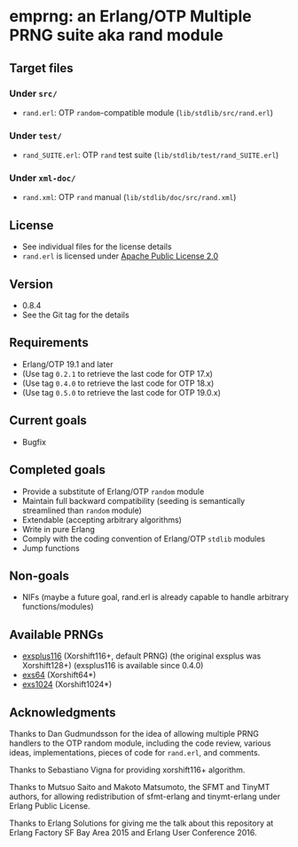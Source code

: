 # emprng: an Erlang/OTP Multiple PRNG suite aka rand module

## Target files

### Under `src/`

* `rand.erl`: OTP `random`-compatible module (`lib/stdlib/src/rand.erl`)

### Under `test/`

* `rand_SUITE.erl`: OTP `rand` test suite (`lib/stdlib/test/rand_SUITE.erl`)

### Under `xml-doc/`

* `rand.xml`: OTP `rand` manual (`lib/stdlib/doc/src/rand.xml`)

## License

* See individual files for the license details
* `rand.erl` is licensed under [Apache Public License 2.0](https://www.apache.org/licenses/LICENSE-2.0)

## Version

* 0.8.4
* See the Git tag for the details

## Requirements

* Erlang/OTP 19.1 and later
* (Use tag `0.2.1` to retrieve the last code for OTP 17.x)
* (Use tag `0.4.0` to retrieve the last code for OTP 18.x)
* (Use tag `0.5.0` to retrieve the last code for OTP 19.0.x)

## Current goals

* Bugfix

## Completed goals

* Provide a substitute of Erlang/OTP `random` module
* Maintain full backward compatibility (seeding is semantically streamlined than `random` module)
* Extendable (accepting arbitrary algorithms)
* Write in pure Erlang
* Comply with the coding convention of Erlang/OTP `stdlib` modules
* Jump functions

## Non-goals

* NIFs (maybe a future goal, rand.erl is already capable to handle arbitrary functions/modules)

## Available PRNGs

* [exsplus116](https://github.com/jj1bdx/exsplus116/) (Xorshift116+, default PRNG) (the original exsplus was Xorshift128+) (exsplus116 is available since 0.4.0)
* [exs64](https://github.com/jj1bdx/exs64/) (Xorshift64\*)
* [exs1024](https://github.com/jj1bdx/exs1024/) (Xorshift1024\*)

## Acknowledgments

Thanks to Dan Gudmundsson for the idea of allowing multiple PRNG handlers to
the OTP random module, including the code review, various ideas,
implementations, pieces of code for `rand.erl`, and comments.

Thanks to Sebastiano Vigna for providing xorshift116+ algorithm.

Thanks to Mutsuo Saito and Makoto Matsumoto, the SFMT and TinyMT authors, for
allowing redistribution of sfmt-erlang and tinymt-erlang under
Erlang Public License.

Thanks to Erlang Solutions for giving me the talk about this repository at Erlang Factory SF Bay Area 2015 and Erlang User Conference 2016.
